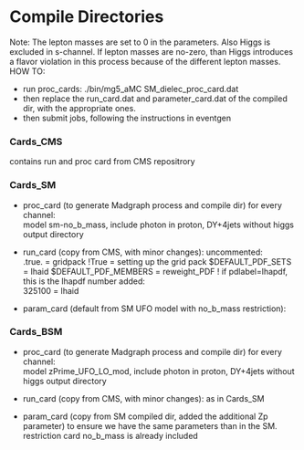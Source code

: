 # Compile Directories
Note: The lepton masses are set to 0 in the parameters.
Also Higgs is excluded in s-channel.
If lepton masses are no-zero, than Higgs introduces a flavor violation in this process
because of the different lepton masses.
HOW TO: 
* run proc_cards: ./bin/mg5_aMC SM_dielec_proc_card.dat
* then replace the run_card.dat and parameter_card.dat of the compiled dir, with the appropriate ones.
* then submit jobs, following the instructions in eventgen

### Cards_CMS
contains run and proc card from CMS repositrory

### Cards_SM
* proc_card (to generate Madgraph process and compile dir) for every channel:  
model sm-no_b_mass, include photon in proton, DY+4jets without higgs output directory  

* run_card (copy from CMS, with minor changes):
uncommented:  
.true.     = gridpack  !True = setting up the grid pack
$DEFAULT_PDF_SETS = lhaid
$DEFAULT_PDF_MEMBERS = reweight_PDF     ! if pdlabel=lhapdf, this is the lhapdf number 
added:  
325100    = lhaid

* param_card (default from SM UFO model with no_b_mass restriction):

### Cards_BSM
* proc_card (to generate Madgraph process and compile dir) for every channel:  
model zPrime_UFO_LO_mod, include photon in proton, DY+4jets without higgs output directory  

* run_card (copy from CMS, with minor changes):
as in Cards_SM

* param_card (copy from SM compiled dir, added the additional Zp parameter)
to ensure we have the same parameters than in the SM.
restriction card no_b_mass is already included
